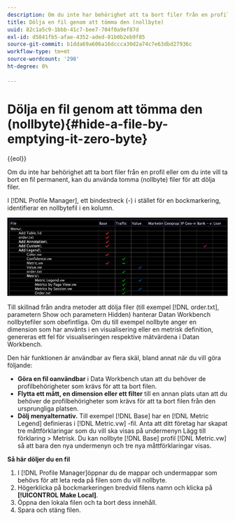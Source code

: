```yaml
---
description: Om du inte har behörighet att ta bort filer från en profil eller om du inte vill ta bort en fil permanent, kan du använda tomma (nollbyte) filer för att dölja filer.
title: Dölja en fil genom att tömma den (nollbyte)
uuid: 82c1a5c9-1bbb-41c7-bee7-704f0a9ef87d
exl-id: d5841fb5-afae-4352-aded-01b0b2eb9f85
source-git-commit: b1dda69a606a16dccca30d2a74c7e63dbd27936c
workflow-type: tm+mt
source-wordcount: '298'
ht-degree: 0%

---
```


# Dölja en fil genom att tömma den (nollbyte){#hide-a-file-by-emptying-it-zero-byte}

{{eol}}

Om du inte har behörighet att ta bort filer från en profil eller om du inte vill ta bort en fil permanent, kan du använda tomma (nollbyte) filer för att dölja filer.

I [!DNL Profile Manager], ett bindestreck (-) i stället för en bockmarkering, identifierar en nollbytefil i en kolumn.

![](assets/vis_ProfMgr_Zero-byte.png)

Till skillnad från andra metoder att dölja filer (till exempel [!DNL order.txt], parametern Show och parametern Hidden) hanterar Datan Workbench nollbytefiler som obefintliga. Om du till exempel nollbyte anger en dimension som har använts i en visualisering eller en metrisk definition, genereras ett fel för visualiseringen respektive mätvärdena i Datan Workbench.

Den här funktionen är användbar av flera skäl, bland annat när du vill göra följande:

* **Göra en fil oanvändbar** i Data Workbench utan att du behöver de profilbehörigheter som krävs för att ta bort filen.
* **Flytta ett mått, en dimension eller ett filter** till en annan plats utan att du behöver de profilbehörigheter som krävs för att ta bort filen från den ursprungliga platsen.
* **Dölj menyalternativ.** Till exempel [!DNL Base] har en [!DNL Metric Legend] definieras i [!DNL Metric.vw] -fil. Anta att ditt företag har skapat tre måttförklaringar som du vill ska visas på undermenyn Lägg till förklaring > Metrisk. Du kan nollbyte [!DNL Base] profil [!DNL Metric.vw] så att bara den nya undermenyn och tre nya måttförklaringar visas.

**Så här döljer du en fil**

1. I [!DNL Profile Manager]öppnar du de mappar och undermappar som behövs för att leta reda på filen som du vill nollbyte.
1. Högerklicka på bockmarkeringen bredvid filens namn och klicka på **[!UICONTROL Make Local]**.
1. Öppna den lokala filen och ta bort dess innehåll.
1. Spara och stäng filen.
